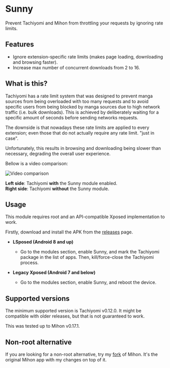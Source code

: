 # Sunny

Prevent Tachiyomi and Mihon from throttling your requests by ignoring rate limits.

## Features

* Ignore extension-specific rate limits (makes page loading, downloading and browsing faster).
* Increase max number of concurrent downloads from 2 to 16.

## What is this?

Tachiyomi has a rate limit system that was designed to prevent manga sources from being overloaded with too many requests and to avoid specific users from being blocked by manga sources due to high network traffic (i.e. bulk downloads). This is achieved by deliberately waiting for a specific amount of seconds before sending networks requests.

The downside is that nowadays these rate limits are applied to every extension; even those that do not actually require any rate limit. "just in case".

Unfortunately, this results in browsing and downloading being slower than necessary, degrading the overall user experience.

Bellow is a video comparison:

![Video comparison](https://raw.githubusercontent.com/Kartatz/r/main/sunny.gif)

**Left side**: Tachiyomi **with** the Sunny module enabled.  
**Right side**: Tachiyomi **without** the Sunny module.

## Usage

This module requires root and an API-compatible Xposed implementation to work.

Firstly, download and install the APK from the [releases](https://github.com/Xposed-Modules-Repo/com.amanoteam.sunny/releases/latest/download/app-release.apk) page.

- **LSposed (Android 8 and up)**
  - Go to the modules section, enable Sunny, and mark the Tachiyomi package in the list of apps. Then, kill/force-close the Tachiyomi process.

- **Legacy Xposed (Android 7 and below)**
  - Go to the modules section, enable Sunny, and reboot the device.

## Supported versions

The minimum supported version is Tachiyomi v0.12.0. It might be compatible with older releases, but that is not guaranteed to work.

This was tested up to Mihon v0.17.1.

## Non-root alternative

If you are looking for a non-root alternative, try my [fork](https://github.com/AmanoTeam/mihon) of Mihon. It's the original Mihon app with my changes on top of it.